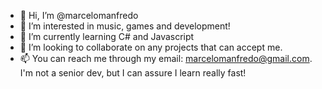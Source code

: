 - 👋 Hi, I’m @marcelomanfredo
- 👀 I’m interested in music, games and development!
- 🌱 I’m currently learning C# and Javascript
- 💞️ I’m looking to collaborate on any projects that can accept me.
- 📫 You can reach me through my email: marcelomanfredo@gmail.com. I'm not a senior dev, but I can assure I learn really fast!

<!---
marcelomanfredo/marcelomanfredo is a ✨ special ✨ repository because its `README.md` (this file) appears on your GitHub profile.
You can click the Preview link to take a look at your changes.
--->
